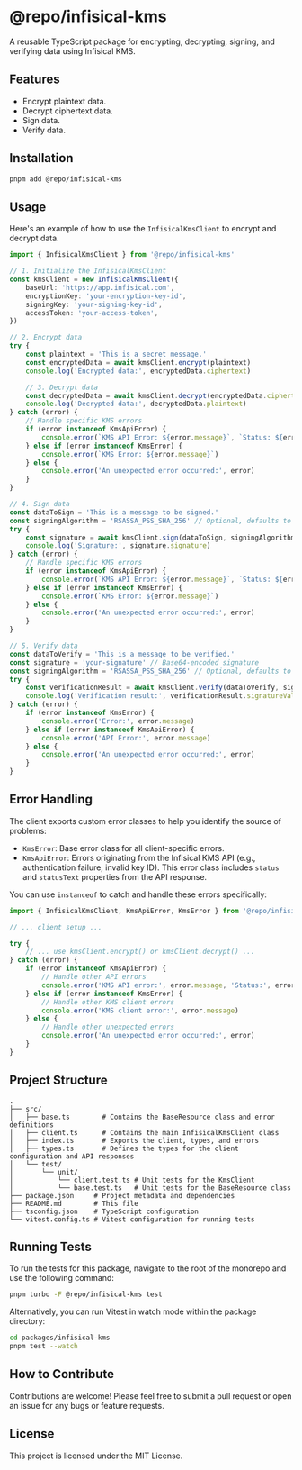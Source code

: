 # @repo/infisical-kms

A reusable TypeScript package for encrypting, decrypting, signing, and verifying data using Infisical KMS.

## Features

- Encrypt plaintext data.
- Decrypt ciphertext data.
- Sign data.
- Verify data.

## Installation

```bash
pnpm add @repo/infisical-kms
```

## Usage

Here's an example of how to use the `InfisicalKmsClient` to encrypt and decrypt data.

```typescript
import { InfisicalKmsClient } from '@repo/infisical-kms'

// 1. Initialize the InfisicalKmsClient
const kmsClient = new InfisicalKmsClient({
	baseUrl: 'https://app.infisical.com',
	encryptionKey: 'your-encryption-key-id',
	signingKey: 'your-signing-key-id',
	accessToken: 'your-access-token',
})

// 2. Encrypt data
try {
	const plaintext = 'This is a secret message.'
	const encryptedData = await kmsClient.encrypt(plaintext)
	console.log('Encrypted data:', encryptedData.ciphertext)

	// 3. Decrypt data
	const decryptedData = await kmsClient.decrypt(encryptedData.ciphertext)
	console.log('Decrypted data:', decryptedData.plaintext)
} catch (error) {
	// Handle specific KMS errors
	if (error instanceof KmsApiError) {
		console.error(`KMS API Error: ${error.message}`, `Status: ${error.status}`)
	} else if (error instanceof KmsError) {
		console.error(`KMS Error: ${error.message}`)
	} else {
		console.error('An unexpected error occurred:', error)
	}
}

// 4. Sign data
const dataToSign = 'This is a message to be signed.'
const signingAlgorithm = 'RSASSA_PSS_SHA_256' // Optional, defaults to 'RSASSA_PSS_SHA_256'
try {
	const signature = await kmsClient.sign(dataToSign, signingAlgorithm)
	console.log('Signature:', signature.signature)
} catch (error) {
	// Handle specific KMS errors
	if (error instanceof KmsApiError) {
		console.error(`KMS API Error: ${error.message}`, `Status: ${error.status}`)
	} else if (error instanceof KmsError) {
		console.error(`KMS Error: ${error.message}`)
	} else {
		console.error('An unexpected error occurred:', error)
	}
}

// 5. Verify data
const dataToVerify = 'This is a message to be verified.'
const signature = 'your-signature' // Base64-encoded signature
const signingAlgorithm = 'RSASSA_PSS_SHA_256' // Optional, defaults to 'RSASSA_PSS_SHA_256'
try {
	const verificationResult = await kmsClient.verify(dataToVerify, signature, signingAlgorithm)
	console.log('Verification result:', verificationResult.signatureValid)
} catch (error) {
	if (error instanceof KmsError) {
		console.error('Error:', error.message)
	} else if (error instanceof KmsApiError) {
		console.error('API Error:', error.message)
	} else {
		console.error('An unexpected error occurred:', error)
	}
}
```

## Error Handling

The client exports custom error classes to help you identify the source of problems:

- `KmsError`: Base error class for all client-specific errors.
- `KmsApiError`: Errors originating from the Infisical KMS API (e.g., authentication failure, invalid key ID). This error class includes `status` and `statusText` properties from the API response.

You can use `instanceof` to catch and handle these errors specifically:

```typescript
import { InfisicalKmsClient, KmsApiError, KmsError } from '@repo/infisical-kms'

// ... client setup ...

try {
	// ... use kmsClient.encrypt() or kmsClient.decrypt() ...
} catch (error) {
	if (error instanceof KmsApiError) {
		// Handle other API errors
		console.error('KMS API error:', error.message, 'Status:', error.status)
	} else if (error instanceof KmsError) {
		// Handle other KMS client errors
		console.error('KMS client error:', error.message)
	} else {
		// Handle other unexpected errors
		console.error('An unexpected error occurred:', error)
	}
}
```

## Project Structure

```
.
├── src/
│   ├── base.ts        # Contains the BaseResource class and error definitions
│   ├── client.ts      # Contains the main InfisicalKmsClient class
│   ├── index.ts       # Exports the client, types, and errors
│   ├── types.ts       # Defines the types for the client configuration and API responses
│   └── test/
│       └── unit/
│           └── client.test.ts # Unit tests for the KmsClient
│           └── base.test.ts   # Unit tests for the BaseResource class
├── package.json     # Project metadata and dependencies
├── README.md        # This file
├── tsconfig.json    # TypeScript configuration
└── vitest.config.ts # Vitest configuration for running tests
```

## Running Tests

To run the tests for this package, navigate to the root of the monorepo and use the following command:

```bash
pnpm turbo -F @repo/infisical-kms test
```

Alternatively, you can run Vitest in watch mode within the package directory:

```bash
cd packages/infisical-kms
pnpm test --watch
```

## How to Contribute

Contributions are welcome! Please feel free to submit a pull request or open an issue for any bugs or feature requests.

## License

This project is licensed under the MIT License.
